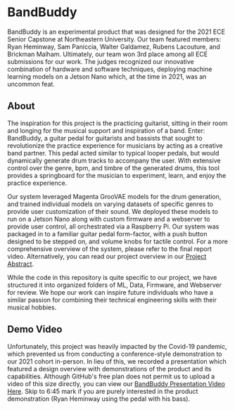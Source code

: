 # BandBuddy

BandBuddy is an experimental product that was designed for the 2021 ECE Senior Capstone at Northeastern University. Our team featured members: Ryan Heminway, Sam Paniccia, Walter Galdamez, Rubens Lacouture, and Brickman Malham. Ultimately, our team won 3rd place among all ECE submissions for our work. The judges recognized our innovative combination of hardware and software techniques, deploying machine learning models on a Jetson Nano which, at the time in 2021, was an uncommon feat.  

## About

The inspiration for this project is the practicing guitarist, sitting in their room and longing for the musical support and inspiration of a band. Enter: BandBuddy, a guitar pedal for guitarists and bassists that sought to revolutionize the practice experience for musicians by acting as a creative band partner. This pedal acted similar to typical looper pedals, but would dynamically generate drum tracks to accompany the user. With extensive control over the genre, bpm, and timbre of the generated drums, this tool provides a springboard for the musician to experiment, learn, and enjoy the practice experience. 

Our system leveraged Magenta GrooVAE models for the drum generation, and trained individual models on varying datasets of specific genres to provide user customization of their sound. We deployed these models to run on a Jetson Nano along with custom firmware and a webserver to provide user control, all orchestrated via a Raspberry Pi. Our system was packaged in to a familiar guitar pedal form-factor, with a push button designed to be stepped on, and volume knobs for tactile control. For a more comprehensive overview of the system, please refer to the final report video. Alternatively, you can read our project overview in our [Project Abstract](BandBuddy_Abstract.pdf).

While the code in this repository is quite specific to our project, we have structured it into organized folders of ML, Data, Firmware, and Webserver for review. We hope our work can inspire future individuals who have a similar passion for combining their technical engineering skills with their musical hobbies.

## Demo Video

Unfortunately, this project was heavily impacted by the Covid-19 pandemic, which prevented us from conducting a conference-style demonstration to our 2021 cohort in-person. In lieu of this, we recorded a presentation which featured a design overview with demonstrations of the product and its capabilities. Although GitHub's free plan does not permit us to upload a video of this size directly, you can view our [BandBuddy Presentation Video Here](https://drive.google.com/file/d/1wapezHUzZOpXx3CwB58EvInzfpDUlrSQ/view?usp=sharing). Skip to 6:45 mark if you are purely interested in the product demonstration (Ryan Heminway using the pedal with his bass). 
